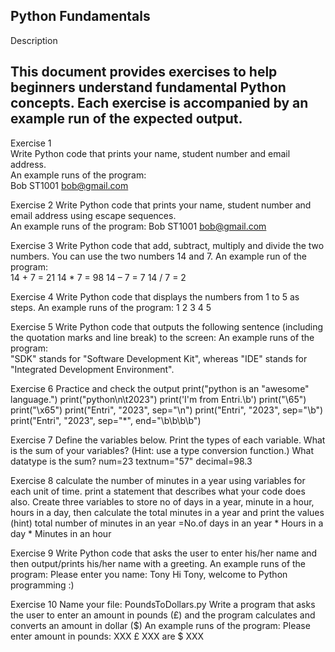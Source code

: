 ## Python Fundamentals

Description

This document provides exercises to help beginners understand fundamental Python concepts. Each exercise is accompanied by an example run of the expected output.
------------------------------------------------------------------------------------------------------------------------------------------------------------------

Exercise 1  
Write Python code that prints your name, student number and email address.  
An example runs of the program:  
Bob 
ST1001 
bob@gmail.com 

Exercise 2 
Write Python code that prints your name, student number and email address using escape sequences.     
An example runs of the program: 
Bob 
ST1001 
bob@gmail.com 

Exercise 3 
Write Python code that add, subtract, multiply and divide the two numbers. You can use the two numbers 14 and 7.  An example run of the program:  
14 + 7 = 21 
14 * 7 = 98 
14 – 7 = 7 
14 / 7 = 2 

Exercise 4
Write Python code that displays the numbers from 1 to 5 as steps. 
An example runs of the program: 
1 
2 
3 
4 
5 

Exercise 5
Write Python code that outputs the following sentence (including the quotation marks and line break) to the screen: 
An example runs of the program:  
"SDK" stands for "Software Development Kit", whereas 
"IDE" stands for "Integrated Development Environment". 

Exercise 6
Practice and check the output
print("python is an \"awesome\" language.")
print("python\n\t2023")
print('I\'m from Entri.\b')
print("\65")
print("\x65")
print("Entri", "2023", sep="\n")
print("Entri", "2023", sep="\b")
print("Entri", "2023", sep="*", end="\b\b\b\b")

Exercise 7
Define the variables below. Print the types of each variable. What is the sum of your variables? (Hint: use a type conversion function.) What datatype is the sum?
num=23
textnum="57"
decimal=98.3

Exercise 8
calculate the number of minutes in a year using variables for each unit of time. print a statement that describes what your code does also. Create three variables to store no of days in a year, minute in a hour, hours in a day, then calculate the total minutes in a year and print the values
(hint) total number of minutes in an year =No.of days in an year * Hours in a day * Minutes in an hour

Exercise 9
Write Python code that asks the user to enter his/her name and then output/prints his/her name with a greeting.
An example runs of the program:
Please enter you name: Tony
Hi Tony, welcome to Python programming :)

Exercise 10
Name your file: PoundsToDollars.py
Write a program that asks the user to enter an amount in pounds (£) and the program calculates and converts an amount in dollar ($)
An example runs of the program:
Please enter amount in pounds: XXX
£ XXX are $ XXX
